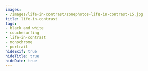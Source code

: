 ```yaml
---
images:
- /images/life-in-contrast/zonephotos-life-in-contrast-15.jpg
title: life-in-contrast
tags:
- black and white
- couchesurfing
- life-in-contrast
- monochrome
- portrait
hideExif: true
hideTitle: true
hideDate: true
---
```

